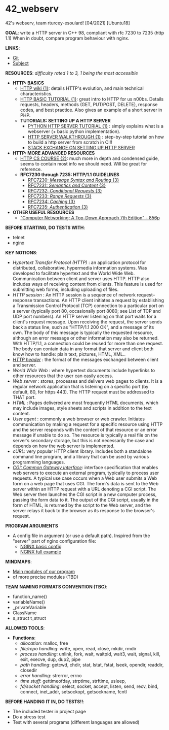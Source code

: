# 42_webserv
42's webserv, team rturcey-esoulard! [04/2021] [Ubuntu18]

**GOAL**: write a HTTP server in C++ 98, compliant with rfc 7230 to 7235 (http 1.1)
When in doubt, compare program behaviour with nginx.

**LINKS**:
- [Git](https://github.com/42esoulard/42_webserv)
- [Subject](https://cdn.intra.42.fr/pdf/pdf/19749/en.subject.pdf)

**RESOURCES**: *difficulty rated 1 to 3, 1 being the most accessible*
- **HTTP: BASICS**
  - [HTTP wiki {1}](https://en.wikipedia.org/wiki/Hypertext_Transfer_Protocol): details HTTP's evolution, and main technical characteristics.
  - [HTTP BASIC TUTORIAL {1}](https://code.tutsplus.com/tutorials/a-beginners-guide-to-http-and-rest--net-16340): great intro to HTTP for us n00bs. Details requests, headers, methods (GET, PUT/POST, DELETE), response codes, and best practice. Also gives an example of a short server in PHP.
  - **TUTORIALS: SETTING UP A HTTP SERVER**
    - [PYTHON HTTP SERVER TUTORIAL {1}](https://www.afternerd.com/blog/python-http-server/) : simply explains what is a webserver (+ basic python implementation).
    - [HTTP SERVER WALKTHROUGH {1}](https://medium.com/from-the-scratch/http-server-what-do-you-need-to-know-to-build-a-simple-http-server-from-scratch-d1ef8945e4fa) : step-by-step tutorial on how to build a http server from scratch in C!!!
    - [STACK EXCHANGE ON SETTING UP HTTP SERVER](https://softwareengineering.stackexchange.com/questions/200821/how-to-write-a-http-server)
- **HTTP: MORE ADVANCED RESOURCES**
  - [HTTP CS COURSE {2}](https://www.tutorialspoint.com/http/index.htm): much more in depth and condensed guide, seems to contain most info we should need. Will be great for reference.
  - **RFC7230 through 7235: HTTP/1.1 GUIDELINES**
    - [RFC7230: *Message Syntax and Routing* {3}](https://tools.ietf.org/html/rfc7230)
    - [RFC7231: *Semantics and Content* {3}](https://tools.ietf.org/html/rfc7231)
    - [RFC7232: *Conditional Requests* {3}](https://tools.ietf.org/html/rfc7232)
    - [RFC7233: *Range Requests* {3}](https://tools.ietf.org/html/rfc7233)
    - [RFC7234: *Caching* {3}](https://tools.ietf.org/html/rfc7234)
    - [RFC7235: *Authentication* {3}](https://tools.ietf.org/html/rfc7235)
- **OTHER USEFUL RESOURCES**
  - ["Computer Networking: A Top-Down Approach 7th Edition" - 856p](https://www.ucg.ac.me/skladiste/blog_44233/objava_64433/fajlovi/Computer%20Networking%20_%20A%20Top%20Down%20Approach,%207th,%20converted.pdf)

**BEFORE STARTING, DO TESTS WITH**:
- telnet
- nginx

**KEY NOTIONS**:
- *Hypertext Transfer Protocol (HTTP)* : an application protocol for distributed, collaborative, hypermedia information systems. Was developed to facilitate hypertext and the World Wide Web. Communication between client and server uses HTTP. HTTP also includes ways of receiving content from clients. This feature is used for submitting web forms, including uploading of files. 
- *HTTP session* : An HTTP session is a sequence of network request–response transactions. An HTTP client initiates a request by establishing a Transmission Control Protocol (TCP) connection to a particular port on a server (typically port 80, occasionally port 8080; see List of TCP and UDP port numbers). An HTTP server listening on that port waits for a client's request message. Upon receiving the request, the server sends back a status line, such as "HTTP/1.1 200 OK", and a message of its own. The body of this message is typically the requested resource, although an error message or other information may also be returned. With HTTP/1.1, a connection could be reused for more than one request. The body can contain data in any format that server and client both know how to handle: plain text, pictures, HTML, XML..
- [*HTTP header*](https://en.wikipedia.org/wiki/Hypertext_Transfer_Protocol#Message_format) : the format of the messages exchanged between client and server.
- *World Wide Web* : where hypertext documents include hyperlinks to other resources that the user can easily access.
- *Web server* : stores, processes and delivers web pages to clients. It is a regular network application that is listening on a specific port (by default, 80, for https 443). The HTTP request must be addressed to THAT port.
- *HTML* : Pages delivered are most frequently HTML documents, which may include images, style sheets and scripts in addition to the text content.
- *User agent* :  commonly a web browser or web crawler. Initiates communication by
making a request for a specific resource using HTTP and the server responds with the
content of that resource or an error message if unable to do so. The resource is typically a real file on the server’s secondary storage, but this is not necessarily the case and depends on how the web server is implemented.
- *cURL*: very popular HTTP client library. Includes both a standalone command line program, and a library that can be used by various programming languages.
- [*CGI: Common Gateway Interface*](https://en.wikipedia.org/wiki/Common_Gateway_Interface): interface specification that enables web servers to execute an external program, typically to process user requests. A typical use case occurs when a Web user submits a Web form on a web page that uses CGI. The form's data is sent to the Web server within an HTTP request with a URL denoting a CGI script. The Web server then launches the CGI script in a new computer process, passing the form data to it. The output of the CGI script, usually in the form of HTML, is returned by the script to the Web server, and the server relays it back to the browser as its response to the browser's request.


**PROGRAM ARGUMENTS**
- A config file in argument (or use a default path). Inspired from the "server" part of nginx
configuration file:
  - [NGINX basic config](https://docs.nginx.com/nginx/admin-guide/basic-functionality/managing-configuration-files/)
  - [NGINX full example](https://www.nginx.com/resources/wiki/start/topics/examples/full/)

**MINDMAPS**:
- [Main modules of our program](https://app.mindmup.com/map/new/1617193151929)
- of more precise modules (TBD)

**TEAM NAMING FORMATS CONVENTION (TBC)**:
- function_name()
- variableName()
- _privateVariable
- ClassName
- s_struct t_struct

**ALLOWED TOOLS**:
- **Functions**: 
    - *allocation*: malloc, free
    - *file/repo handling*: write, open, read, close, mkdir, rmdir
    - *process handling*: unlink, fork, wait, waitpid, wait3, wait, signal, kill, exit, execve, dup, dup2, pipe
    - *path handling*: getcwd, chdir, stat, lstat, fstat, lseek, opendir, readdir, closedir 
    - *error handling*: strerror, errno
    - *time stuff*: gettimeofday, strptime, strftime, usleep, 
    - *fd/socket handling*: select, socket, accept, listen, send, recv, bind, connect, inet_addr, setsockopt, getsockname, fcntl

**BEFORE HANDING IT IN, DO TESTS!!**:
- The included tester in project page
- Do a stress test
- Test with several programs (different languages are allowed)